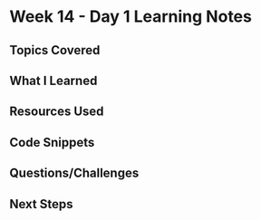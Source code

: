 # Week 14 - Day 1 Learning Notes

## Topics Covered

## What I Learned

## Resources Used

## Code Snippets

## Questions/Challenges

## Next Steps
